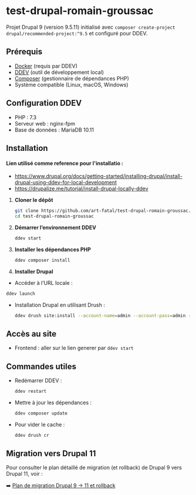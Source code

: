 # test-drupal-romain-groussac

Projet Drupal 9 (version 9.5.11) initialisé avec `composer create-project drupal/recommended-project:^9.5` et configuré pour  DDEV.

## Prérequis

- [Docker](https://www.docker.com/) (requis par DDEV)
- [DDEV](https://ddev.readthedocs.io/en/stable/) (outil de développement local)
- [Composer](https://getcomposer.org/) (gestionnaire de dépendances PHP)
- Système compatible (Linux, macOS, Windows)

## Configuration DDEV

- PHP : 7.3
- Serveur web : nginx-fpm
- Base de données : MariaDB 10.11

## Installation
#### Lien utilisé comme reference pour l'installatio :
  - https://www.drupal.org/docs/getting-started/installing-drupal/install-drupal-using-ddev-for-local-development
  - https://drupalize.me/tutorial/install-drupal-locally-ddev

1. **Cloner le dépôt**
   ```bash
   git clone https://github.com/art-fatal/test-drupal-romain-groussac.git test-drupal-romain-groussac
   cd test-drupal-romain-groussac
   ```

2. **Démarrer l’environnement DDEV**
   ```bash
   ddev start
   ```

3. **Installer les dépendances PHP**
   ```bash
   ddev composer install
   ```

4. **Installer Drupal**
  - Accéder à l’URL locale :
   ```bash
   ddev launch
   ```

  - Installation Drupal en utilisant Drush :
    ```bash
    ddev drush site:install --account-name=admin --account-pass=admin -y
    ```

## Accès au site
- Frontend : aller sur le lien generer par ```ddev start```

## Commandes utiles
- Redémarrer DDEV :
  ```bash
  ddev restart
  ```
- Mettre à jour les dépendances :
  ```bash
  ddev composer update
  ```
- Pour vider le cache :
  ```bash
  ddev drush cr
  ```


## Migration vers Drupal 11

Pour consulter le plan détaillé de migration (et rollback) de Drupal 9 vers Drupal 11, voir :

➡️ [Plan de migration Drupal 9 → 11 et rollback](./MIGRATION_DRUPAL9_TO_11.md)

